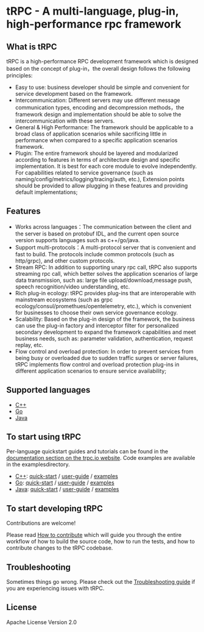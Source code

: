# tRPC -  A multi-language, plug-in, high-performance rpc framework

## What is tRPC

tRPC is a high-performance RPC development framework which is designed based on the concept of plug-in，the overall design follows the following principles:
- Easy to use: business developer should be simple and convenient for service development based on the framework.
- Intercommunication: Different servers may use different message communication types, encoding and decompression methods，the framework design and implementation should be able to solve the intercommunication with these servers.
- General & High Performance: The framework should be applicable to a broad class of application scenarios while sacrificing little in performance when compared to a specific application scenarios framework.
- Plugin: The entire framework should be layered and modularized according to features in terms of architecture design and specific implementation. It is best for each core module to evolve independently. For capabilities related to service governance (such as naming/config/metrics/logging/tracing/auth, etc.), Extension points should be provided to allow plugging in these features and providing default implementations;

## Features
- Works across languages：The communication between the client and the server is based on protobuf IDL, and the current open source version supports languages such as c++/go/java.
- Support multi-protocols：A multi-protocol server that is convenient and fast to build. The protocols include common protocols (such as http/grpc), and other custom protocols.
- Stream RPC: In addition to supporting unary rpc call, tRPC also supports streaming rpc call, which better solves the application scenarios of large data transmission, such as: large file upload/download,message push,  speech recognition/video understanding, etc. 
- Rich plug-in ecology: tRPC provides plug-ins that are interoperable with mainstream ecosystems (such as grpc ecology/consul/promethues/opentelemetry, etc.), which is convenient for businesses to choose their own service governance ecology.
- Scalability: Based on the plug-in design of the framework, the business can use the plug-in factory and interceptor filter for personalized secondary development to expand the framework capabilities and meet business needs, such as: parameter validation, authentication, request replay, etc.
- Flow control and overload protection: In order to prevent services from being busy or overloaded due to sudden traffic surges or server failures, tRPC implements flow control and overload protection plug-ins in different application scenarios to ensure service availability;

## Supported languages

- [C++]()
- [Go]()
- [Java]()

## To start using tRPC

Per-language quickstart guides and tutorials can be found in the
[documentation section on the trpc.io website](https://trpc.group/docs/). Code
examples are available in the examplesdirectory.

- [C++](): [quick-start]() / [user-guide]() / [examples]()
- [Go](): [quick-start]() / [user-guide]() / [examples]()
- [Java](): [quick-start]() / [user-guide]() / [examples]()

## To start developing tRPC

Contributions are welcome!

Please read [How to contribute](CONTRIBUTING.md) which will guide you through
the entire workflow of how to build the source code, how to run the tests, and
how to contribute changes to the tRPC codebase.

## Troubleshooting

Sometimes things go wrong. Please check out the
[Troubleshooting guide](TROUBLESHOOTING.md) if you are experiencing issues with
tRPC.

## License

Apache License Version 2.0